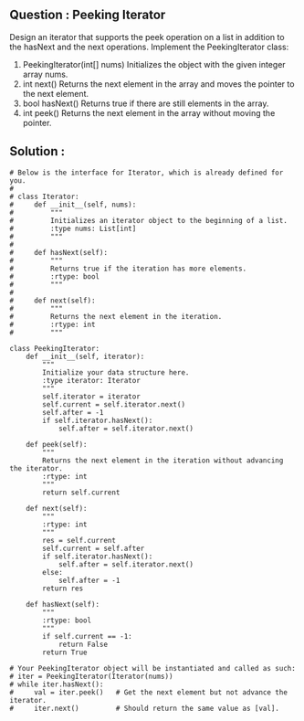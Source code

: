 ## Question : Peeking Iterator

Design an iterator that supports the peek operation on a list in addition to the hasNext and the next operations. Implement the PeekingIterator class:
1. PeekingIterator(int[] nums) Initializes the object with the given integer array nums.
2. int next() Returns the next element in the array and moves the pointer to the next element.
3. bool hasNext() Returns true if there are still elements in the array.
4. int peek() Returns the next element in the array without moving the pointer.

## Solution :

```python3
# Below is the interface for Iterator, which is already defined for you.
#
# class Iterator:
#     def __init__(self, nums):
#         """
#         Initializes an iterator object to the beginning of a list.
#         :type nums: List[int]
#         """
#
#     def hasNext(self):
#         """
#         Returns true if the iteration has more elements.
#         :rtype: bool
#         """
#
#     def next(self):
#         """
#         Returns the next element in the iteration.
#         :rtype: int
#         """

class PeekingIterator:
    def __init__(self, iterator):
        """
        Initialize your data structure here.
        :type iterator: Iterator
        """
        self.iterator = iterator
        self.current = self.iterator.next()
        self.after = -1
        if self.iterator.hasNext():
            self.after = self.iterator.next()

    def peek(self):
        """
        Returns the next element in the iteration without advancing the iterator.
        :rtype: int
        """
        return self.current

    def next(self):
        """
        :rtype: int
        """
        res = self.current
        self.current = self.after
        if self.iterator.hasNext():
            self.after = self.iterator.next()
        else:
            self.after = -1
        return res

    def hasNext(self):
        """
        :rtype: bool
        """
        if self.current == -1:
            return False
        return True

# Your PeekingIterator object will be instantiated and called as such:
# iter = PeekingIterator(Iterator(nums))
# while iter.hasNext():
#     val = iter.peek()   # Get the next element but not advance the iterator.
#     iter.next()         # Should return the same value as [val].
```

